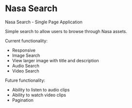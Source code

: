 # Nasa Search
Nasa Search - Single Page Application

Simple search to allow users to browse through Nasa assets.

Current functionality:
- Responsive
- Image Search
- View larger image with title and description
- Audio Search
- Video Search

Future functionality:
- Ability to listen to audio clips
- Ability to watch video clips
- Pagination
